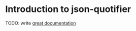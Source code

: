 # Introduction to json-quotifier

TODO: write [great documentation](http://jacobian.org/writing/what-to-write/)
